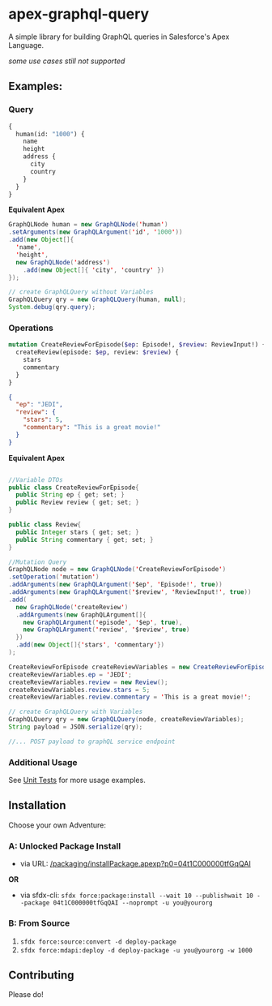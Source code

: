 # apex-graphql-query

A simple library for building GraphQL queries in Salesforce's Apex Language.

_some use cases still not supported_

## Examples:

### Query

```graphql
{
  human(id: "1000") {
    name
    height
    address {
      city
      country
    }
  }
}
```

**Equivalent Apex**

```java
GraphQLNode human = new GraphQLNode('human')
.setArguments(new GraphQLArgument('id', '1000'))
.add(new Object[]{
  'name',
  'height',
  new GraphQLNode('address')
    .add(new Object[]{ 'city', 'country' })
});

// create GraphQLQuery without Variables
GraphQLQuery qry = new GraphQLQuery(human, null);
System.debug(qry.query);
```

### Operations

```graphql
mutation CreateReviewForEpisode($ep: Episode!, $review: ReviewInput!) {
  createReview(episode: $ep, review: $review) {
    stars
    commentary
  }
}
```

```json
{
  "ep": "JEDI",
  "review": {
    "stars": 5,
    "commentary": "This is a great movie!"
  }
}
```

**Equivalent Apex**

```java

//Variable DTOs
public class CreateReviewForEpisode{
  public String ep { get; set; }
  public Review review { get; set; }
}

public class Review{
  public Integer stars { get; set; }
  public String commentary { get; set; }
}

//Mutation Query
GraphQLNode node = new GraphQLNode('CreateReviewForEpisode')
.setOperation('mutation')
.addArguments(new GraphQLArgument('$ep', 'Episode!', true))
.addArguments(new GraphQLArgument('$review', 'ReviewInput!', true))
.add(
  new GraphQLNode('createReview')
  .addArguments(new GraphQLArgument[]{
    new GraphQLArgument('episode', '$ep', true),
    new GraphQLArgument('review', '$review', true)
  })
  .add(new Object[]{'stars', 'commentary'})
);

CreateReviewForEpisode createReviewVariables = new CreateReviewForEpisode();
createReviewVariables.ep = 'JEDI';
createReviewVariables.review = new Review();
createReviewVariables.review.stars = 5;
createReviewVariables.review.commentary = 'This is a great movie!';

// create GraphQLQuery with Variables
GraphQLQuery qry = new GraphQLQuery(node, createReviewVariables);
String payload = JSON.serialize(qry);

//... POST payload to graphQL service endpoint
```

### Additional Usage

See [Unit Tests](https://github.com/ChuckJonas/apex-graphql-query/blob/master/force-app/main/default/classes/GraphQLQueryTests.cls) for more usage examples.

## Installation

Choose your own Adventure:

### A: Unlocked Package Install

- via URL: [/packaging/installPackage.apexp?p0=04t1C000000tfGqQAI](https://login.salesforce.com/packaging/installPackage.apexp?p0=04t1C000000tfGqQAI)

**OR**

- via sfdx-cli: `sfdx force:package:install --wait 10 --publishwait 10 --package 04t1C000000tfGqQAI --noprompt -u you@yourorg`

### B: From Source

1. `sfdx force:source:convert -d deploy-package`
2. `sfdx force:mdapi:deploy -d deploy-package -u you@yourorg -w 1000`

## Contributing

Please do!
